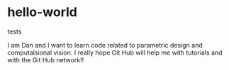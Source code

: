 # hello-world
tests

I am Dan and I want to learn code related to parametric design and computalsional vision.
I really hope Git Hub will help me with tutorials and with the Git Hub network!!
